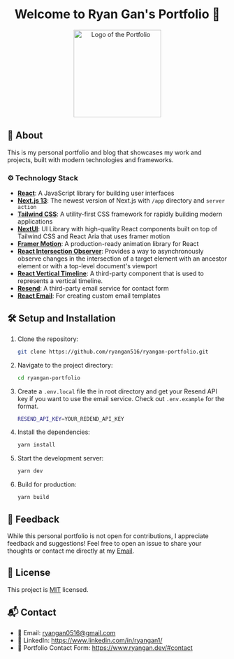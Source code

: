 <h1 align="center">Welcome to Ryan Gan's Portfolio 👋</h1>

<p align="center">
  <img src="https://github.com/ryangan516/ryangan-portfolio/blob/main/src/app/favicon.ico" alt="Logo of the Portfolio" width="200px">
</p>

## 🚀 About
This is my personal portfolio and blog that showcases my work and projects, built with modern technologies and frameworks. 

### ⚙️  Technology Stack
- **[React](https://reactjs.org/)**: A JavaScript library for building user interfaces
- **[Next.js 13](https://nextjs.org/)**: The newest version of Next.js with `/app` directory and `server action`
- **[Tailwind CSS](https://tailwindcss.com/)**: A utility-first CSS framework for rapidly building modern applications
- **[NextUI](https://nextui.org/)**: UI Library with high-quality React components built on top of Tailwind CSS and React Aria that uses framer motion
- **[Framer Motion](https://www.framer.com/motion/)**: A production-ready animation library for React
- **[React Intersection Observer](https://github.com/thebuilder/react-intersection-observer)**: Provides a way to asynchronously observe changes in the intersection of a target element with an ancestor element or with a top-level document's viewport
- **[React Vertical Timeline](https://github.com/stephane-monnot/react-vertical-timeline)**: A third-party component that is used to represents a vertical timeline.
- **[Resend](https://resend.com/)**: A third-party email service for contact form
- **[React Email](https://react.email/)**: For creating custom email templates

## 🛠️ Setup and Installation
1. Clone the repository: 

    ```zsh
    git clone https://github.com/ryangan516/ryangan-portfolio.git
    ```

2. Navigate to the project directory: 

    ```zsh
    cd ryangan-portfolio
    ```

3. Create a `.env.local` file the in root directory and get your Resend API key if you want to use the email service. Check out `.env.example` for the format.

    ```zsh
    RESEND_API_KEY=YOUR_REDEND_API_KEY
    ```

4. Install the dependencies: 

    ```zsh
    yarn install
    ```

5. Start the development server: 

    ```zsh
    yarn dev
    ```

6. Build for production:

    ```zsh
    yarn build
    ```

## 📢 Feedback
While this personal portfolio is not open for contributions, I appreciate feedback and suggestions! Feel free to open an issue to share your thoughts or contact me directly at my [Email](mailto:ryangan0516@gmail.com).


## 📄 License
This project is [MIT](./LICENSE) licensed.

## 📬 Contact
- 📧 Email: ryangan0516@gmail.com
- 🔗 LinkedIn: https://www.linkedin.com/in/ryangan1/
- 📂 Portfolio Contact Form: https://www.ryangan.dev/#contact
